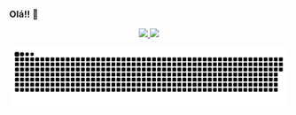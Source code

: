 ### Olá!! 🌹

<!--
**anaelisalace/anaelisalace** is a ✨ _special_ ✨ repository because its `README.md` (this file) appears on your GitHub profile.

Here are some ideas to get you started:

- 🔭 I’m currently working on ...
- 🌱 I’m currently learning ...
- 👯 I’m looking to collaborate on ...
- 🤔 I’m looking for help with ...
- 💬 Ask me about ...
- 📫 How to reach me: ...
- 😄 Pronouns: ...
- ⚡ Fun fact: ...
-->

<div align="center">
  <a href="https://github.com/anaelisalace">
  <img height="180em" src="https://github-readme-stats.vercel.app/api?username=anaelisalace&show_icons=true&theme=dracula&include_all_commits=true&count_private=true"/>
  <img height="180em" src="https://github-readme-stats.vercel.app/api/top-langs/?username=anaelisalace&layout=compact&langs_count=7&theme=dracula"/>
</div>
  
  
  ![Snake animation](https://github.com/anaelisalace/anaelisalace/blob/output/github-contribution-grid-snake.svg)
